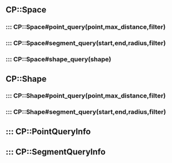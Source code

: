 ## CP::Space

### ::: CP::Space#point_query(point,max_distance,filter)

### ::: CP::Space#segment_query(start,end,radius,filter)

### ::: CP::Space#shape_query(shape)


## CP::Shape

### ::: CP::Shape#point_query(point,max_distance,filter)

### ::: CP::Shape#segment_query(start,end,radius,filter)


## ::: CP::PointQueryInfo

## ::: CP::SegmentQueryInfo
